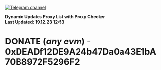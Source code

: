 [![Telegram channel](https://img.shields.io/endpoint?url=https://runkit.io/damiankrawczyk/telegram-badge/branches/master?url=https://t.me/n4z4v0d)](https://t.me/n4z4v0d) 

**Dynamic Updates Proxy List with Proxy Checker**  
**Last Updated: 19.12.23 12:53**

# DONATE (_any evm_) - 0xDEADf12DE9A24b47Da0a43E1bA70B8972F5296F2
